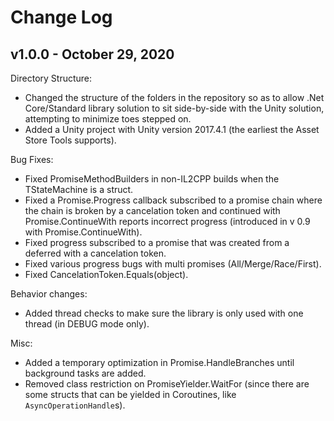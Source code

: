 # Change Log

## v1.0.0 - October 29, 2020

Directory Structure:

- Changed the structure of the folders in the repository so as to allow .Net Core/Standard library solution to sit side-by-side with the Unity solution, attempting to minimize toes stepped on.
- Added a Unity project with Unity version 2017.4.1 (the earliest the Asset Store Tools supports).

Bug Fixes:

- Fixed PromiseMethodBuilders in non-IL2CPP builds when the TStateMachine is a struct.
- Fixed a Promise.Progress callback subscribed to a promise chain where the chain is broken by a cancelation token and continued with Promise.ContinueWith reports incorrect progress (introduced in v 0.9 with Promise.ContinueWith).
- Fixed progress subscribed to a promise that was created from a deferred with a cancelation token.
- Fixed various progress bugs with multi promises (All/Merge/Race/First).
- Fixed CancelationToken.Equals(object).

Behavior changes:

- Added thread checks to make sure the library is only used with one thread (in DEBUG mode only).

Misc:

- Added a temporary optimization in Promise.HandleBranches until background tasks are added.
- Removed class restriction on PromiseYielder.WaitFor (since there are some structs that can be yielded in Coroutines, like `AsyncOperationHandle`s).